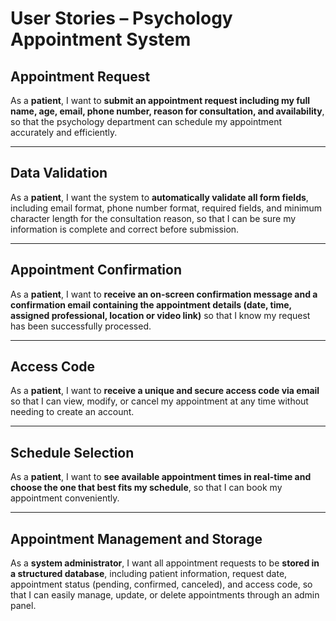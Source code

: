 # User Stories – Psychology Appointment System

## Appointment Request

As a **patient**, I want to **submit an appointment request including my full name, age, email, phone number, reason for consultation, and availability**, so that the psychology department can schedule my appointment accurately and efficiently.

---

## Data Validation

As a **patient**, I want the system to **automatically validate all form fields**, including email format, phone number format, required fields, and minimum character length for the consultation reason, so that I can be sure my information is complete and correct before submission.

---

## Appointment Confirmation

As a **patient**, I want to **receive an on-screen confirmation message and a confirmation email containing the appointment details (date, time, assigned professional, location or video link)** so that I know my request has been successfully processed.

---

## Access Code

As a **patient**, I want to **receive a unique and secure access code via email** so that I can view, modify, or cancel my appointment at any time without needing to create an account.

---

## Schedule Selection

As a **patient**, I want to **see available appointment times in real-time and choose the one that best fits my schedule**, so that I can book my appointment conveniently.

---

## Appointment Management and Storage

As a **system administrator**, I want all appointment requests to be **stored in a structured database**, including patient information, request date, appointment status (pending, confirmed, canceled), and access code, so that I can easily manage, update, or delete appointments through an admin panel.
